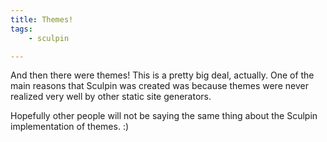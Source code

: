 ```yaml
---
title: Themes!
tags:
    - sculpin

---
```


And then there were themes! This is a pretty big deal, actually. One of the main
reasons that Sculpin was created was because themes were never realized very
well by other static site generators.

Hopefully other people will not be saying the same thing about the Sculpin
implementation of themes. :)
